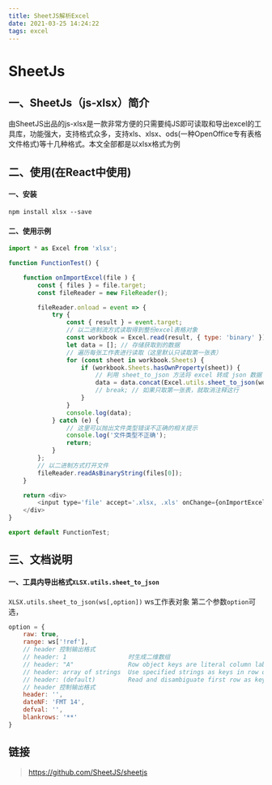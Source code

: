 ```yaml
---
title: SheetJS解析Excel
date: 2021-03-25 14:24:22
tags: excel
---
```


# SheetJs

## 一、SheetJs（js-xlsx）简介

由SheetJS出品的js-xlsx是一款非常方便的只需要纯JS即可读取和导出excel的工具库，功能强大，支持格式众多，支持xls、xlsx、ods(一种OpenOffice专有表格文件格式)等十几种格式。本文全部都是以xlsx格式为例


## 二、使用(在React中使用)

#### 一、安装

```shell
npm install xlsx --save
```

#### 二、使用示例

```javascript
import * as Excel from 'xlsx';

function FunctionTest() {

    function onImportExcel(file ) {
        const { files } = file.target;
        const fileReader = new FileReader();

        fileReader.onload = event => {
            try {
                const { result } = event.target;
                // 以二进制流方式读取得到整份excel表格对象
                const workbook = Excel.read(result, { type: 'binary' });
                let data = []; // 存储获取到的数据
                // 遍历每张工作表进行读取（这里默认只读取第一张表）
                for (const sheet in workbook.Sheets) {
                    if (workbook.Sheets.hasOwnProperty(sheet)) {
                        // 利用 sheet_to_json 方法将 excel 转成 json 数据
                        data = data.concat(Excel.utils.sheet_to_json(workbook.Sheets[sheet]));
                        // break; // 如果只取第一张表，就取消注释这行
                    }
                }
                console.log(data);
            } catch (e) {
                // 这里可以抛出文件类型错误不正确的相关提示
                console.log('文件类型不正确');
                return;
            }
        };
        // 以二进制方式打开文件
        fileReader.readAsBinaryString(files[0]);
    }

    return <div>
        <input type='file' accept='.xlsx, .xls' onChange={onImportExcel} />
    </div>
}

export default FunctionTest;
```

## 三、文档说明

#### 一、工具内导出格式`XLSX.utils.sheet_to_json`

`XLSX.utils.sheet_to_json(ws[,option])`
ws工作表对象
第二个参数`option`可选，
```javascript
option = {
    raw: true,
    range: ws['!ref'],
    // header 控制输出格式
    // header: 1                 时生成二维数组
    // header: "A"               Row object keys are literal column labels
    // header: array of strings  Use specified strings as keys in row objects
    // header: (default)         Read and disambiguate first row as keys
    // header 控制输出格式
    header: '', 
    dateNF: 'FMT 14',
    defval: '',
    blankrows: '**'
}
```


## 链接

> https://github.com/SheetJS/sheetjs